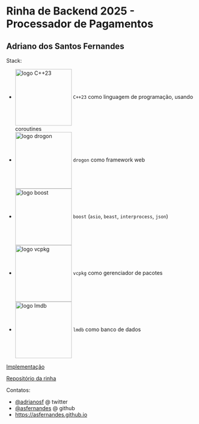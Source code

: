 # Rinha de Backend 2025 - Processador de Pagamentos

## Adriano dos Santos Fernandes

Stack:
- <img src="https://www.ics.com/sites/default/files/styles/blog_detail/public/images/cpp-w-23.jpg?itok=pR6VPZzy" alt="logo C++23" width="150" height="auto" valign="middle"> `C++23` como linguagem de programação, usando coroutines
- <img src="https://avatars.githubusercontent.com/u/48876018?v=4" alt="logo drogon" width="150" height="auto" valign="middle"> `drogon` como framework web
- <img src="https://www.boost.org/doc/contributor-guide/_images/boost-logo.png" alt="logo boost" width="150" height="auto" valign="middle"> `boost` (`asio`, `beast`, `interprocess`, `json`)
- <img src="https://devblogs.microsoft.com/wp-content/uploads/sites/9/2021/05/vcpkg-product-mark.png" alt="logo vcpkg" width="150" height="auto" valign="middle"> `vcpkg` como gerenciador de pacotes
- <img src="https://dbdb.io/media/logos/lmdb.png" alt="logo lmdb" width="150" height="auto" valign="middle"> `lmdb` como banco de dados

[Implementação](https://github.com/asfernandes/rinhaback25/tree/main/c%2B%2B-boost-lmdb)

[Repositório da rinha](https://github.com/zanfranceschi/rinha-de-backend-2025/tree/main)

Contatos:
- [@adrianosf](https://twitter.com/adrianosf) @ twitter
- [@asfernandes](https://github.com/asfernandes) @ github
- https://asfernandes.github.io
